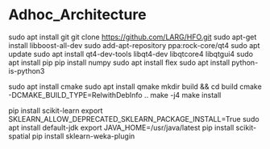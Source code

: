 # Adhoc_Architecture


sudo apt install git
git clone https://github.com/LARG/HFO.git
sudo apt-get install libboost-all-dev
sudo add-apt-repository ppa:rock-core/qt4
sudo apt update
sudo apt install qt4-dev-tools libqt4-dev libqtcore4 libqtgui4
sudo apt install pip
pip install numpy
sudo apt install flex
sudo apt install python-is-python3

sudo apt install cmake
sudo apt install qmake
mkdir build && cd build
cmake -DCMAKE_BUILD_TYPE=RelwithDebInfo ..
make -j4
make install


pip install scikit-learn
export SKLEARN_ALLOW_DEPRECATED_SKLEARN_PACKAGE_INSTALL=True
sudo apt install default-jdk
export JAVA_HOME=/usr/java/latest
pip install scikit-spatial
pip install sklearn-weka-plugin



